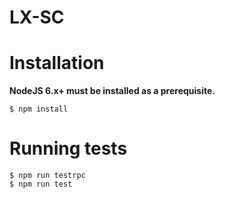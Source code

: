 # LX-SC

# Installation

**NodeJS 6.x+ must be installed as a prerequisite.**
```
$ npm install
```

# Running tests

```
$ npm run testrpc
$ npm run test
```
